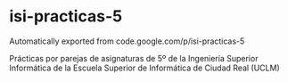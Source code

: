 # isi-practicas-5
Automatically exported from code.google.com/p/isi-practicas-5

Prácticas por parejas de asignaturas de 5º de la Ingeniería Superior Informática de la Escuela Superior de Informática de Ciudad Real (UCLM)
